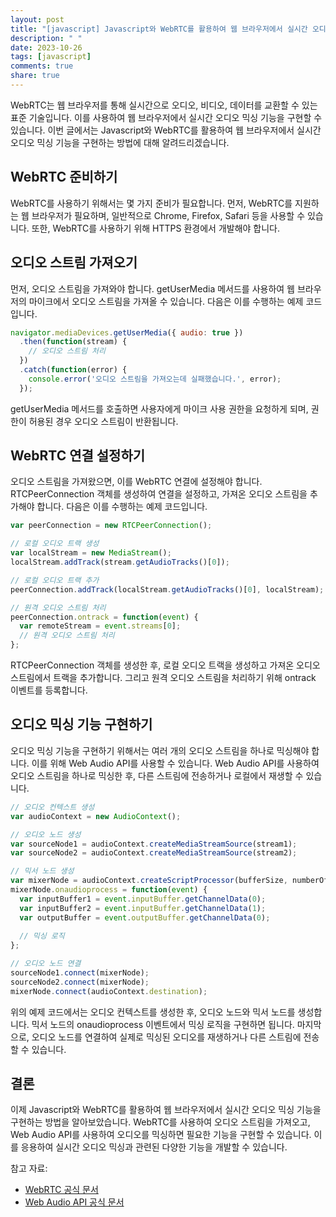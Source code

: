 ```yaml
---
layout: post
title: "[javascript] Javascript와 WebRTC를 활용하여 웹 브라우저에서 실시간 오디오 믹싱 기능을 구현하는 방법에 대해 알려주세요."
description: " "
date: 2023-10-26
tags: [javascript]
comments: true
share: true
---
```


WebRTC는 웹 브라우저를 통해 실시간으로 오디오, 비디오, 데이터를 교환할 수 있는 표준 기술입니다. 이를 사용하여 웹 브라우저에서 실시간 오디오 믹싱 기능을 구현할 수 있습니다. 이번 글에서는 Javascript와 WebRTC를 활용하여 웹 브라우저에서 실시간 오디오 믹싱 기능을 구현하는 방법에 대해 알려드리겠습니다.

## WebRTC 준비하기

WebRTC를 사용하기 위해서는 몇 가지 준비가 필요합니다. 먼저, WebRTC를 지원하는 웹 브라우저가 필요하며, 일반적으로 Chrome, Firefox, Safari 등을 사용할 수 있습니다. 또한, WebRTC를 사용하기 위해 HTTPS 환경에서 개발해야 합니다.

## 오디오 스트림 가져오기

먼저, 오디오 스트림을 가져와야 합니다. getUserMedia 메서드를 사용하여 웹 브라우저의 마이크에서 오디오 스트림을 가져올 수 있습니다. 다음은 이를 수행하는 예제 코드입니다.

```javascript
navigator.mediaDevices.getUserMedia({ audio: true })
  .then(function(stream) {
    // 오디오 스트림 처리
  })
  .catch(function(error) {
    console.error('오디오 스트림을 가져오는데 실패했습니다.', error);
  });
```

getUserMedia 메서드를 호출하면 사용자에게 마이크 사용 권한을 요청하게 되며, 권한이 허용된 경우 오디오 스트림이 반환됩니다.

## WebRTC 연결 설정하기

오디오 스트림을 가져왔으면, 이를 WebRTC 연결에 설정해야 합니다. RTCPeerConnection 객체를 생성하여 연결을 설정하고, 가져온 오디오 스트림을 추가해야 합니다. 다음은 이를 수행하는 예제 코드입니다.

```javascript
var peerConnection = new RTCPeerConnection();

// 로컬 오디오 트랙 생성
var localStream = new MediaStream();
localStream.addTrack(stream.getAudioTracks()[0]);

// 로컬 오디오 트랙 추가
peerConnection.addTrack(localStream.getAudioTracks()[0], localStream);

// 원격 오디오 스트림 처리
peerConnection.ontrack = function(event) {
  var remoteStream = event.streams[0];
  // 원격 오디오 스트림 처리
};
```

RTCPeerConnection 객체를 생성한 후, 로컬 오디오 트랙을 생성하고 가져온 오디오 스트림에서 트랙을 추가합니다. 그리고 원격 오디오 스트림을 처리하기 위해 ontrack 이벤트를 등록합니다.

## 오디오 믹싱 기능 구현하기

오디오 믹싱 기능을 구현하기 위해서는 여러 개의 오디오 스트림을 하나로 믹싱해야 합니다. 이를 위해 Web Audio API를 사용할 수 있습니다. Web Audio API를 사용하여 오디오 스트림을 하나로 믹싱한 후, 다른 스트림에 전송하거나 로컬에서 재생할 수 있습니다.

```javascript
// 오디오 컨텍스트 생성
var audioContext = new AudioContext();

// 오디오 노드 생성
var sourceNode1 = audioContext.createMediaStreamSource(stream1);
var sourceNode2 = audioContext.createMediaStreamSource(stream2);

// 믹서 노드 생성
var mixerNode = audioContext.createScriptProcessor(bufferSize, numberOfInputChannels, numberOfOutputChannels);
mixerNode.onaudioprocess = function(event) {
  var inputBuffer1 = event.inputBuffer.getChannelData(0);
  var inputBuffer2 = event.inputBuffer.getChannelData(1);
  var outputBuffer = event.outputBuffer.getChannelData(0);
  
  // 믹싱 로직
};

// 오디오 노드 연결
sourceNode1.connect(mixerNode);
sourceNode2.connect(mixerNode);
mixerNode.connect(audioContext.destination);
```

위의 예제 코드에서는 오디오 컨텍스트를 생성한 후, 오디오 노드와 믹서 노드를 생성합니다. 믹서 노드의 onaudioprocess 이벤트에서 믹싱 로직을 구현하면 됩니다. 마지막으로, 오디오 노드를 연결하여 실제로 믹싱된 오디오를 재생하거나 다른 스트림에 전송할 수 있습니다.

## 결론

이제 Javascript와 WebRTC를 활용하여 웹 브라우저에서 실시간 오디오 믹싱 기능을 구현하는 방법을 알아보았습니다. WebRTC를 사용하여 오디오 스트림을 가져오고, Web Audio API를 사용하여 오디오를 믹싱하면 필요한 기능을 구현할 수 있습니다. 이를 응용하여 실시간 오디오 믹싱과 관련된 다양한 기능을 개발할 수 있습니다.

참고 자료:
- [WebRTC 공식 문서](https://webrtc.org/)
- [Web Audio API 공식 문서](https://developer.mozilla.org/ko/docs/Web/API/Web_Audio_API)